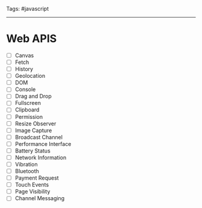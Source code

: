 Tags: #javascript 

---

# Web APIS

- [ ] Canvas
- [ ] Fetch
- [ ] History
- [ ] Geolocation
- [ ] DOM
- [ ] Console
- [ ] Drag and Drop
- [ ] Fullscreen
- [ ] Clipboard
- [ ] Permission
- [ ] Resize Observer
- [ ] Image Capture
- [ ] Broadcast Channel
- [ ] Performance Interface
- [ ] Battery Status
- [ ] Network Information
- [ ] Vibration
- [ ] Bluetooth
- [ ] Payment Request
- [ ] Touch Events
- [ ] Page Visibility
- [ ] Channel Messaging